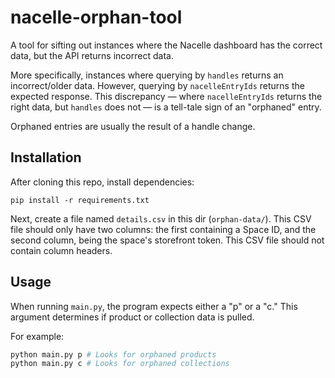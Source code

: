 # nacelle-orphan-tool

A tool for sifting out instances where the Nacelle dashboard has the correct data, but the API returns incorrect data. 

More specifically, instances where querying by `handles` returns an incorrect/older data. However, querying by `nacelleEntryIds` returns the expected response. This discrepancy — where `nacelleEntryIds` returns the right data, but `handles` does not — is a tell-tale sign of an "orphaned" entry. 

Orphaned entries are usually the result of a handle change. 

## Installation

After cloning this repo, install dependencies:

```
pip install -r requirements.txt
```

Next, create a file named `details.csv` in this dir (`orphan-data/`). This CSV file should only have two columns: the first containing a Space ID, and the second column, being the space's storefront token. This CSV file should not contain column headers. 

## Usage

When running `main.py`, the program expects either a "p" or a "c." This argument determines if product or collection data is pulled. 

For example:

```python
python main.py p # Looks for orphaned products
python main.py c # Looks for orphaned collections
```
